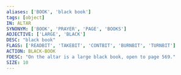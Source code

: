 ```yaml
---
aliases: ['BOOK', 'black book']
tags: [object]
IN: ALTAR
SYNONYM: ['BOOK', 'PRAYER', 'PAGE', 'BOOKS']
ADJECTIVE: ['LARGE', 'BLACK']
DESC: "black book"
FLAGS: ['READBIT', 'TAKEBIT', 'CONTBIT', 'BURNBIT', 'TURNBIT']
ACTION: BLACK-BOOK
FDESC: "On the altar is a large black book, open to page 569."
SIZE: 10
---
```

